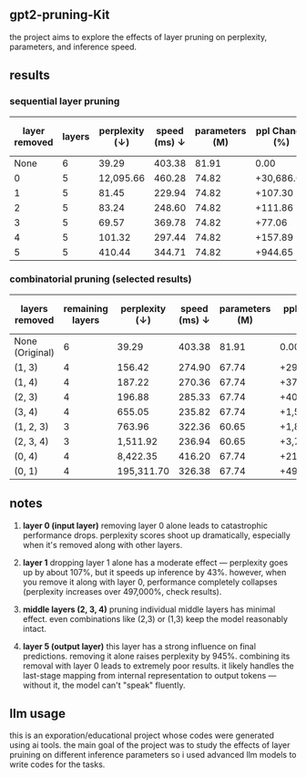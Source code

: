 ## gpt2-pruning-Kit

the project aims to explore the effects of layer pruning on perplexity, parameters, and inference speed. 

## results

### sequential layer pruning

| layer removed | layers | perplexity (↓) | speed (ms) ↓ | parameters (M) | ppl Change (%) | speed change (%) |
|---------------|--------|----------------|--------------|----------------|----------------|-------------------|
| None | 6 | 39.29 | 403.38 | 81.91 | 0.00 | 0.00 |
| 0 | 5 | 12,095.66 | 460.28 | 74.82 | +30,686.07 | +14.11 |
| 1 | 5 | 81.45 | 229.94 | 74.82 | +107.30 | -43.00 |
| 2 | 5 | 83.24 | 248.60 | 74.82 | +111.86 | -38.37 |
| 3 | 5 | 69.57 | 369.78 | 74.82 | +77.06 | -8.33 |
| 4 | 5 | 101.32 | 297.44 | 74.82 | +157.89 | -26.26 |
| 5 | 5 | 410.44 | 344.71 | 74.82 | +944.65 | -14.55 |

### combinatorial pruning (selected results)

| layers removed | remaining layers | perplexity (↓) | speed (ms) ↓ | parameters (M) | ppl Change (%) | speed change (%) |
|----------------|------------------|----------------|--------------|----------------|----------------|------------------|
| None (Original) | 6 | 39.29 | 403.38 | 81.91 | 0.00 | 0.00 |
| (1, 3) | 4 | 156.42 | 274.90 | 67.74 | +298.12 | -31.85 |
| (1, 4) | 4 | 187.22 | 270.36 | 67.74 | +376.51 | -32.98 |
| (2, 3) | 4 | 196.88 | 285.33 | 67.74 | +401.09 | -29.27 |
| (3, 4) | 4 | 655.05 | 235.82 | 67.74 | +1,567.23 | -41.54 |
| (1, 2, 3) | 3 | 763.96 | 322.36 | 60.65 | +1,844.43 | -20.08 |
| (2, 3, 4) | 3 | 1,511.92 | 236.94 | 60.65 | +3,748.17 | -41.26 |
| (0, 4) | 4 | 8,422.35 | 416.20 | 67.74 | +21,336.69 | +3.18 |
| (0, 1) | 4 | 195,311.70 | 326.38 | 67.74 | +497,010.35 | -19.09 |

## notes

1. **layer 0 (input layer)**
   removing layer 0 alone leads to catastrophic performance drops. perplexity scores shoot up dramatically, especially when it's removed along with other layers.

2. **layer 1**
   dropping layer 1 alone has a moderate effect — perplexity goes up by about 107%, but it speeds up inference by 43%. however, when you remove it along with layer 0, performance completely collapses (perplexity increases over 497,000%, check results).

3. **middle layers (2, 3, 4)**
   pruning individual middle layers has minimal effect. even combinations like (2,3) or (1,3) keep the model reasonably intact. 

4. **layer 5 (output layer)**
   this layer has a strong influence on final predictions. removing it alone raises perplexity by 945%. combining its removal with layer 0 leads to extremely poor results. it likely handles the last-stage mapping from internal representation to output tokens — without it, the model can't "speak" fluently.

## llm usage

this is an exporation/educational project whose codes were generated using ai tools. the main goal of the project was to study the effects of layer pruining on different inference parameters so i used advanced llm models to write codes for the tasks. 
